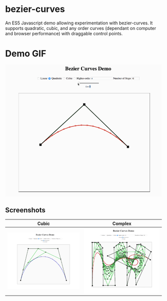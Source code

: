 # bezier-curves

An ES5 Javascript demo allowing experimentation with bezier-curves. It supports quadratic, cubic, and any order curves (dependant on computer and browser performance) with draggable control points.

# Demo GIF
![alt text](images/demo.gif)

## Screenshots

Cubic                                    | Complex
:---------------------------------------:|:-----------------------------------------:
![alt text](images/screenshot-cubic.png) |![alt text](images/screenshot-complex.png)